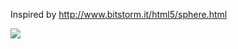 Inspired by http://www.bitstorm.it/html5/sphere.html

<img src="http://c387484.r84.cf1.rackcdn.com/jr/Screen%20Shot%202012-08-10%20at%202.34.46%20PM.png" />
